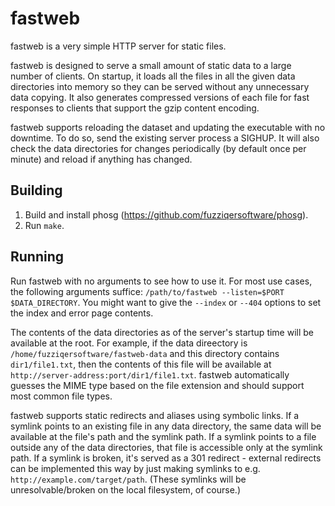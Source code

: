 # fastweb

fastweb is a very simple HTTP server for static files.

fastweb is designed to serve a small amount of static data to a large number of clients. On startup, it loads all the files in all the given data directories into memory so they can be served without any unnecessary data copying. It also generates compressed versions of each file for fast responses to clients that support the gzip content encoding.

fastweb supports reloading the dataset and updating the executable with no downtime. To do so, send the existing server process a SIGHUP. It will also check the data directories for changes periodically (by default once per minute) and reload if anything has changed.

## Building

1. Build and install phosg (https://github.com/fuzziqersoftware/phosg).
2. Run `make`.

## Running

Run fastweb with no arguments to see how to use it. For most use cases, the following arguments suffice: `/path/to/fastweb --listen=$PORT $DATA_DIRECTORY`. You might want to give the `--index` or `--404` options to set the index and error page contents.

The contents of the data directories as of the server's startup time will be available at the root. For example, if the data direectory is `/home/fuzziqersoftware/fastweb-data` and this directory contains `dir1/file1.txt`, then the contents of this file will be available at `http://server-address:port/dir1/file1.txt`. fastweb automatically guesses the MIME type based on the file extension and should support most common file types.

fastweb supports static redirects and aliases using symbolic links. If a symlink points to an existing file in any data directory, the same data will be available at the file's path and the symlink path. If a symlink points to a file outside any of the data directories, that file is accessible only at the symlink path. If a symlink is broken, it's served as a 301 redirect - external redirects can be implemented this way by just making symlinks to e.g. `http://example.com/target/path`. (These symlinks will be unresolvable/broken on the local filesystem, of course.)
